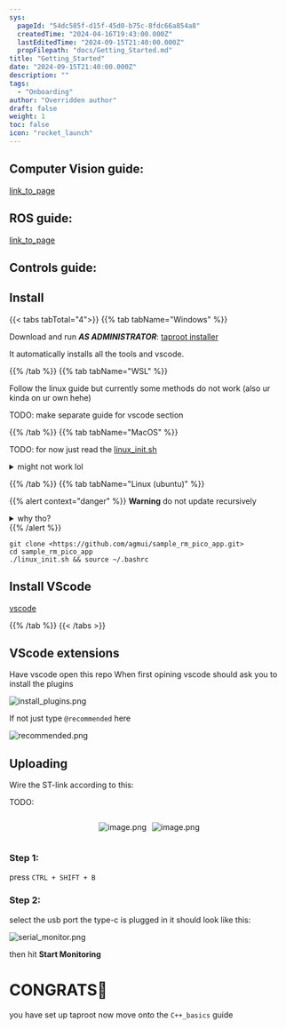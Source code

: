 ```yaml
---
sys:
  pageId: "54dc585f-d15f-45d0-b75c-8fdc66a854a8"
  createdTime: "2024-04-16T19:43:00.000Z"
  lastEditedTime: "2024-09-15T21:40:00.000Z"
  propFilepath: "docs/Getting_Started.md"
title: "Getting_Started"
date: "2024-09-15T21:40:00.000Z"
description: ""
tags:
  - "Onboarding"
author: "Overridden author"
draft: false
weight: 1
toc: false
icon: "rocket_launch"
---
```


## Computer Vision guide:

[link_to_page](86d45bc0-388b-4d26-8848-44f255f73d0e)

## ROS guide:

[link_to_page](3c76c1de-ec8f-46d6-8b0a-294005edc2d5)

## Controls guide:

## Install

{{< tabs tabTotal="4">}}
{{% tab tabName="Windows" %}}

Download and run _**AS ADMINISTRATOR**_: [taproot installer](https://github.com/Thornbots/TeachingFreshies/releases/tag/1.0)

It automatically installs all the tools and vscode.

{{% /tab %}}
{{% tab tabName="WSL" %}}

Follow the linux guide but currently some methods do not work (also ur kinda on ur own hehe)

TODO: make separate guide for vscode section

{{% /tab %}}
{{% tab tabName="MacOS" %}}

TODO: for now just read the [linux_init.sh](https://github.com/agmui/sample_rm_pico_app/blob/main/linux_init.sh)

<details>
<summary>might not work lol</summary>

`brew install libusb pkg-config`

Next install: [vscode](https://code.visualstudio.com/Download)

</details>

{{% /tab %}}
{{% tab tabName="Linux (ubuntu)" %}}

{{% alert context="danger" %}}
**Warning** do not update recursively
<details>
<summary>why tho?</summary>
There are some submodules that may go on for a while (like tinyusb) and I highly
recommend you don't need to get them.
If you want to see what submodules I update just look in `linux_init.sh`
</details>
{{% /alert %}}

```shell
git clone <https://github.com/agmui/sample_rm_pico_app.git>
cd sample_rm_pico_app
./linux_init.sh && source ~/.bashrc
```

## Install VScode

[vscode](https://code.visualstudio.com/Download)

{{% /tab %}}
{{< /tabs >}}

## VScode extensions

Have vscode open this repo
When first opining vscode should ask you to install the plugins

![install_plugins.png](https://prod-files-secure.s3.us-west-2.amazonaws.com/d518164a-d88e-44d1-a4ee-3adb3bd8bce0/89bd30f0-1825-4e77-867b-0a41ce370880/install_plugins.png?X-Amz-Algorithm=AWS4-HMAC-SHA256&X-Amz-Content-Sha256=UNSIGNED-PAYLOAD&X-Amz-Credential=ASIAZI2LB4665CWBNPCS%2F20250216%2Fus-west-2%2Fs3%2Faws4_request&X-Amz-Date=20250216T040857Z&X-Amz-Expires=3600&X-Amz-Security-Token=IQoJb3JpZ2luX2VjECwaCXVzLXdlc3QtMiJIMEYCIQDDGsopWyzZqMdRrj7vk%2BV67inC1Bsx7fQjYTCNreoZLwIhANaF6aLOLYzeyqiljCOhw6ku0jG7hmfrFlbgecbQ%2FFrSKv8DCFUQABoMNjM3NDIzMTgzODA1IgyUyGwlHf%2Bq%2B0xx88wq3AOoKLsfPw0%2B%2FFNuU8F4sN6NZ7aTLrVHV6jmlckdcoFzoxHxlfsZX3bncQxFdgTKbkqabIrRBQh2VP%2FPscyMsBJPu596O1zzl10N51UP6k4rjhGQbwsfEugesI%2BzcvPUlvVKZXeX5DHu%2FVtjt8dfJyKhytrrqkIq9gGZtBIoV%2BlPxplMRrOFrhBeZCVFAfROueGAmAOPJsh2mUgN6qruVI8O1JmUo2XxQSkQ5SCRRFwLp%2F9msB6fJEy%2F0WDIOBSmoSJ9IW1arYJLOZBdYCc%2BIVytKZmx2Xn0PwX%2FfeJbpR%2FQDHk8xB%2BY%2Bq8bl5alH8AUgEZRUw39JIvHXEi%2FxCzUHVNfwqCXkdE8s9k9qrEOnuy974hlEYOg%2BbdeTY%2F67aqyzix%2FaBjwp3LAiVg12jk6koEbs0msSxpLU4bRSLIs9JVDTXauPk6Ib%2BtqOKEvrWw4qOGt8DqjJDuL6nc0WSGIj98JE2hJ1lEsLe3ZqO226%2BqjryBY6Jt3cfaA141UpCnD6ACvTNWDdxdR5xLWBy8YztHuyuHqrQFFFu2PBkHwyOXaERW9JGhHePNW%2FruSOcZ57pPzDjbSCMp%2B3Jgv2qWa443Pi8WSf3XYB6jdJs5KpSXFFYAI%2BI3yuJG%2FQoMUQzCnxMW9BjqkAQp1oD%2BXUbITEB5OaihKjTYeMW%2F3cduIBq8K%2FF6x6RAosCewNgrJCtlrcqqYamQhOIZpEqybMkx3NRoW7h5SBsd6T73CgSPEPpN0m1b2rR%2FxKpUPI6f9TDCpUZhVofzcx24WKMhBY1w0RxBYxB1jLX6afEpgXvRSCOAuK%2BdwoEWtEwRrJLa586%2B%2FpYpUAyNx6ognNPjEznQtSeTLeuh%2F6OH7X6Tp&X-Amz-Signature=baef096c20fb1cab7f2671eaf832c5c70ea406f068a4e76988e25b924c39a62c&X-Amz-SignedHeaders=host&x-id=GetObject)

If not just type `@recommended` here  

![recommended.png](https://prod-files-secure.s3.us-west-2.amazonaws.com/d518164a-d88e-44d1-a4ee-3adb3bd8bce0/61e661e9-5d85-4dfc-be0d-8d2097a5e793/recommended.png?X-Amz-Algorithm=AWS4-HMAC-SHA256&X-Amz-Content-Sha256=UNSIGNED-PAYLOAD&X-Amz-Credential=ASIAZI2LB4665CWBNPCS%2F20250216%2Fus-west-2%2Fs3%2Faws4_request&X-Amz-Date=20250216T040857Z&X-Amz-Expires=3600&X-Amz-Security-Token=IQoJb3JpZ2luX2VjECwaCXVzLXdlc3QtMiJIMEYCIQDDGsopWyzZqMdRrj7vk%2BV67inC1Bsx7fQjYTCNreoZLwIhANaF6aLOLYzeyqiljCOhw6ku0jG7hmfrFlbgecbQ%2FFrSKv8DCFUQABoMNjM3NDIzMTgzODA1IgyUyGwlHf%2Bq%2B0xx88wq3AOoKLsfPw0%2B%2FFNuU8F4sN6NZ7aTLrVHV6jmlckdcoFzoxHxlfsZX3bncQxFdgTKbkqabIrRBQh2VP%2FPscyMsBJPu596O1zzl10N51UP6k4rjhGQbwsfEugesI%2BzcvPUlvVKZXeX5DHu%2FVtjt8dfJyKhytrrqkIq9gGZtBIoV%2BlPxplMRrOFrhBeZCVFAfROueGAmAOPJsh2mUgN6qruVI8O1JmUo2XxQSkQ5SCRRFwLp%2F9msB6fJEy%2F0WDIOBSmoSJ9IW1arYJLOZBdYCc%2BIVytKZmx2Xn0PwX%2FfeJbpR%2FQDHk8xB%2BY%2Bq8bl5alH8AUgEZRUw39JIvHXEi%2FxCzUHVNfwqCXkdE8s9k9qrEOnuy974hlEYOg%2BbdeTY%2F67aqyzix%2FaBjwp3LAiVg12jk6koEbs0msSxpLU4bRSLIs9JVDTXauPk6Ib%2BtqOKEvrWw4qOGt8DqjJDuL6nc0WSGIj98JE2hJ1lEsLe3ZqO226%2BqjryBY6Jt3cfaA141UpCnD6ACvTNWDdxdR5xLWBy8YztHuyuHqrQFFFu2PBkHwyOXaERW9JGhHePNW%2FruSOcZ57pPzDjbSCMp%2B3Jgv2qWa443Pi8WSf3XYB6jdJs5KpSXFFYAI%2BI3yuJG%2FQoMUQzCnxMW9BjqkAQp1oD%2BXUbITEB5OaihKjTYeMW%2F3cduIBq8K%2FF6x6RAosCewNgrJCtlrcqqYamQhOIZpEqybMkx3NRoW7h5SBsd6T73CgSPEPpN0m1b2rR%2FxKpUPI6f9TDCpUZhVofzcx24WKMhBY1w0RxBYxB1jLX6afEpgXvRSCOAuK%2BdwoEWtEwRrJLa586%2B%2FpYpUAyNx6ognNPjEznQtSeTLeuh%2F6OH7X6Tp&X-Amz-Signature=22d12f8659df39fb0a7c0f596927c0fa09160729f0f6602d228338e068f2c6a7&X-Amz-SignedHeaders=host&x-id=GetObject)

## Uploading

Wire the ST-link according to this:

TODO:

<div style="display: flex;flex-direction: row; column-gap:10px; max-width: 630px;justify-content: center;">
<div>

![image.png](https://prod-files-secure.s3.us-west-2.amazonaws.com/d518164a-d88e-44d1-a4ee-3adb3bd8bce0/210ecb78-1116-4d7b-b9b7-2292f66fa2c2/image.png?X-Amz-Algorithm=AWS4-HMAC-SHA256&X-Amz-Content-Sha256=UNSIGNED-PAYLOAD&X-Amz-Credential=ASIAZI2LB466TPYAFK2T%2F20250216%2Fus-west-2%2Fs3%2Faws4_request&X-Amz-Date=20250216T040859Z&X-Amz-Expires=3600&X-Amz-Security-Token=IQoJb3JpZ2luX2VjECwaCXVzLXdlc3QtMiJIMEYCIQCvB7%2BpcEhGBlRQeTgJZ1O%2BXsU6xrZyFMpCU66ll%2FmFgQIhANblA%2FkOHo8wgvgMbApGEYdsoN3RkYmUhahwIhM0F9%2BPKv8DCFUQABoMNjM3NDIzMTgzODA1IgyhEnWIIRzNAQDNx24q3AMswgUxBz4388YdH5%2F1brzJHX3v9MmVnzgjAdGTDFtNEtDXQ7V7pkCXXsQDyHtAT8bHkJJnAqVa76t2CT0fAhlcBokfgBZ%2F%2Bklv2QtZ91Lyd95rqPTQ%2FhU45Awzd5ka4YosaYw5a9rNScfiaVMf86CoyOkBDDFEGYaDcqenTWuWVhQKd3NS5hxXMj5nzhVT6hCUVLDlatCe7zhvX9WVjw8qNLmYOM0F5z9lIx8abNRYqNvjbE%2BsQlL7vSdwYNPzrY2zXXlbKRMeCX3IzSOu3LcLnyXyG1gecANEu%2Fs3Cy68%2BNPQKKkzLVIpA6irxZYoH9CuRmMhEVIm6a9FJx9hj02%2FhFHfLXm5EBYxVu%2FYj1zxwWAyYL22mEcBU6u1DSoA8vTCxegEEoheR%2BBdioRq4IxxCmOVa4c7%2Bs1LytT9jHLZ%2FbTOrmn4nQgiAIdZnFjO%2F2qyOy2fpmz0nr3vKs%2Bc8qQxhvlE5vbMBVAA%2FujwX8EfPnH4o8MYBYfzKNTO%2BJhFnd0NNNQza%2ByManA70Fb4EvSUnFC1yFukFJFqIgPg%2FEmi%2FT%2BsO8%2FqymUcFWVayIqOx0odRhT3bNBNai3Ge5Hfws6jfa%2BH8rQBlD%2BeZzHvlODT10zigDtpQ0Pi7yl8RDC3xMW9BjqkAZx9d1TmaG9a2coZyWQph%2BYnYaWt4f4C58gBHMBuWoAybvOf6k00XRrI7TOV8t0WO0ZdQxy0e4wsvCG3fgpeSeSrbjbHCEL1lAYEOLjkPlouw59vwvjhFDUkMIS31UVWaQfNe0IOyRNKtbuqRBMxeHKWde1iIHkVZrZ4kez%2BjgCmvb8WIV8pu2I4YeusA2pbSJgu4SFv953fuXnJwT3yhmSoRfRl&X-Amz-Signature=aef8c8d6d726bb738bb395437516f4c9483dcd4d6f6b4674e6047fb8ab184c61&X-Amz-SignedHeaders=host&x-id=GetObject)

</div>
<div>

![image.png](https://prod-files-secure.s3.us-west-2.amazonaws.com/d518164a-d88e-44d1-a4ee-3adb3bd8bce0/33a0fd0f-8ca6-4a86-8e09-26e95ded1fff/image.png?X-Amz-Algorithm=AWS4-HMAC-SHA256&X-Amz-Content-Sha256=UNSIGNED-PAYLOAD&X-Amz-Credential=ASIAZI2LB4664LJ5S54Z%2F20250216%2Fus-west-2%2Fs3%2Faws4_request&X-Amz-Date=20250216T040859Z&X-Amz-Expires=3600&X-Amz-Security-Token=IQoJb3JpZ2luX2VjECwaCXVzLXdlc3QtMiJHMEUCIDU9mYTYArpDHlPE7xb4e234BUO2anAlMNi5Y98kzk%2FcAiEAhXUmFrYZuymChKDbiIlJik5lTl0beD8PyQhgnCVKKEYq%2FwMIVRAAGgw2Mzc0MjMxODM4MDUiDHurze4ovJbUPornFCrcA0CngPZzoylUFMLFYkINOPhUC7EbyjvyQ16Z%2B7qyZaa01sj3UHOu0HQ%2FdZsharYXQ4cLAZcyLWstI0BJ1l1nhdAx7LZ8vbx3zG6K5AoBwk2PhYYhD1UOL5GSjWpGBvJKNw0vI10UbEUEps5XzJA4UxM0tXmo5cu0UodgZ22T95hQkempwG14aC1Tpmu%2FLFTDN3q4%2BI88I%2F2B2%2FiVuLqxl0k163Rs9kuqlO2odGWjaMfehBT66NjwVbV7yyjRk%2FxI8ZLYvB2HzmzyF92gXX5ly0oOqn8JuMz8HveZAGBOPkREY70N2ztg6e1ieXfAFJ4WhdON0q3CBo7Lyd7Ly80fiJa3kT2MB46hBwQl9H2oBNOPJA5jEcvq9PHBeIqtThZBja0Urt61HmtW30QHGBNVorRStN4PVKk1YC0C1DIHyII9H3kYw%2FCmSPY%2B5urblhPHIujZ1AgrE1Bs7BV%2FXYspENtO%2BonmImF3tSDyJKU%2BSp%2FIIw7O4yAl%2FH1BzpsrCFsT%2FnBYi%2FxPTa1K2cVKqmOC2XvvDul%2BxAmXSRknuJkd%2BENXbRtbF8PaM0OWBFgFf72qdjA%2BCJF5wr%2FOpAn28BVMER7VOYAgEw9DRx74SO5Y8MPz4etqnQwA4t4wQyf%2FMNjDxb0GOqUBckzqyqNRxpf77U5Tjfkt7H64j01HPIuv5J%2BBaqe6m%2FkCuYj8ygUEnODEJyR3BLee7QCoUiwieTiAt0b6mHJV8PapVROSIWeY4uHuYlWNnW4p88qQCy3%2FrMAyAzmj08nudcPlq5%2B1Sk3N10rOc65jR1gk8LkJjpgbwlnZosHbW5Av7TMu8XD9d7doU595j%2FLPVDgFjCNW7i9PgDZgwpVUUzPw6yYD&X-Amz-Signature=b04e5d67592b90ee0704102c4b20e6c93566ac7d3745dfc1efb761646e5a336e&X-Amz-SignedHeaders=host&x-id=GetObject)

</div>
</div>

### Step 1:

press `CTRL + SHIFT + B`

### Step 2:

select the usb port the type-c is plugged in it should look like this:

![serial_monitor.png](https://prod-files-secure.s3.us-west-2.amazonaws.com/d518164a-d88e-44d1-a4ee-3adb3bd8bce0/f03f4774-05d4-4393-b6a0-d5efb6d315ab/serial_monitor.png?X-Amz-Algorithm=AWS4-HMAC-SHA256&X-Amz-Content-Sha256=UNSIGNED-PAYLOAD&X-Amz-Credential=ASIAZI2LB4665CWBNPCS%2F20250216%2Fus-west-2%2Fs3%2Faws4_request&X-Amz-Date=20250216T040857Z&X-Amz-Expires=3600&X-Amz-Security-Token=IQoJb3JpZ2luX2VjECwaCXVzLXdlc3QtMiJIMEYCIQDDGsopWyzZqMdRrj7vk%2BV67inC1Bsx7fQjYTCNreoZLwIhANaF6aLOLYzeyqiljCOhw6ku0jG7hmfrFlbgecbQ%2FFrSKv8DCFUQABoMNjM3NDIzMTgzODA1IgyUyGwlHf%2Bq%2B0xx88wq3AOoKLsfPw0%2B%2FFNuU8F4sN6NZ7aTLrVHV6jmlckdcoFzoxHxlfsZX3bncQxFdgTKbkqabIrRBQh2VP%2FPscyMsBJPu596O1zzl10N51UP6k4rjhGQbwsfEugesI%2BzcvPUlvVKZXeX5DHu%2FVtjt8dfJyKhytrrqkIq9gGZtBIoV%2BlPxplMRrOFrhBeZCVFAfROueGAmAOPJsh2mUgN6qruVI8O1JmUo2XxQSkQ5SCRRFwLp%2F9msB6fJEy%2F0WDIOBSmoSJ9IW1arYJLOZBdYCc%2BIVytKZmx2Xn0PwX%2FfeJbpR%2FQDHk8xB%2BY%2Bq8bl5alH8AUgEZRUw39JIvHXEi%2FxCzUHVNfwqCXkdE8s9k9qrEOnuy974hlEYOg%2BbdeTY%2F67aqyzix%2FaBjwp3LAiVg12jk6koEbs0msSxpLU4bRSLIs9JVDTXauPk6Ib%2BtqOKEvrWw4qOGt8DqjJDuL6nc0WSGIj98JE2hJ1lEsLe3ZqO226%2BqjryBY6Jt3cfaA141UpCnD6ACvTNWDdxdR5xLWBy8YztHuyuHqrQFFFu2PBkHwyOXaERW9JGhHePNW%2FruSOcZ57pPzDjbSCMp%2B3Jgv2qWa443Pi8WSf3XYB6jdJs5KpSXFFYAI%2BI3yuJG%2FQoMUQzCnxMW9BjqkAQp1oD%2BXUbITEB5OaihKjTYeMW%2F3cduIBq8K%2FF6x6RAosCewNgrJCtlrcqqYamQhOIZpEqybMkx3NRoW7h5SBsd6T73CgSPEPpN0m1b2rR%2FxKpUPI6f9TDCpUZhVofzcx24WKMhBY1w0RxBYxB1jLX6afEpgXvRSCOAuK%2BdwoEWtEwRrJLa586%2B%2FpYpUAyNx6ognNPjEznQtSeTLeuh%2F6OH7X6Tp&X-Amz-Signature=80e1caadbc586c4d6ce4465aff450297cd906be4009a223a4271a610a75f3a9e&X-Amz-SignedHeaders=host&x-id=GetObject)

then hit **Start Monitoring**

# CONGRATS🎉

you have set up taproot now move onto the `C++_basics` guide
